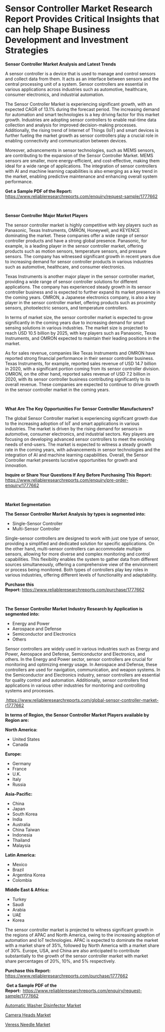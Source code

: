 <p><h1>Sensor Controller Market Research Report Provides Critical Insights that can help Shape Business Development and Investment Strategies</h1></p><p><strong>Sensor Controller Market Analysis and Latest Trends</strong></p>
<p><p>A sensor controller is a device that is used to manage and control sensors and collect data from them. It acts as an interface between sensors and the central processing unit of a system. Sensor controllers are essential in various applications across industries such as automotive, healthcare, consumer electronics, and industrial automation.</p><p>The Sensor Controller Market is experiencing significant growth, with an expected CAGR of 13.1% during the forecast period. The increasing demand for automation and smart technologies is a key driving factor for this market growth. Industries are adopting sensor controllers to enable real-time data collection and analysis for improved decision-making processes. Additionally, the rising trend of Internet of Things (IoT) and smart devices is further fueling the market growth as sensor controllers play a crucial role in enabling connectivity and communication between devices.</p><p>Moreover, advancements in sensor technologies, such as MEMS sensors, are contributing to the expansion of the Sensor Controller Market. MEMS sensors are smaller, more energy-efficient, and cost-effective, making them ideal for a wide range of applications. The integration of sensor controllers with AI and machine learning capabilities is also emerging as a key trend in the market, enabling predictive maintenance and enhancing overall system performance.</p></p>
<p><strong>Get a Sample PDF of the Report:&nbsp;</strong> <a href="https://www.reliableresearchreports.com/enquiry/request-sample/1777662">https://www.reliableresearchreports.com/enquiry/request-sample/1777662</a></p>
<p>&nbsp;</p>
<p><strong>Sensor Controller Major Market Players</strong></p>
<p><p>The sensor controller market is highly competitive with key players such as Panasonic, Texas Instruments, OMRON, Honeywell, and KEYENCE dominating the market. These companies offer a wide range of sensor controller products and have a strong global presence. Panasonic, for example, is a leading player in the sensor controller market, offering products such as motion sensors, temperature sensors, and pressure sensors. The company has witnessed significant growth in recent years due to increasing demand for sensor controller products in various industries such as automotive, healthcare, and consumer electronics.</p><p>Texas Instruments is another major player in the sensor controller market, providing a wide range of sensor controller solutions for different applications. The company has experienced steady growth in its sensor controller business and is expected to further expand its market presence in the coming years. OMRON, a Japanese electronics company, is also a key player in the sensor controller market, offering products such as proximity sensors, photoelectric sensors, and temperature controllers.</p><p>In terms of market size, the sensor controller market is expected to grow significantly in the coming years due to increasing demand for smart sensing solutions in various industries. The market size is projected to reach USD 10.5 billion by 2025, with key players such as Panasonic, Texas Instruments, and OMRON expected to maintain their leading positions in the market. </p><p>As for sales revenue, companies like Texas Instruments and OMRON have reported strong financial performance in their sensor controller business. Texas Instruments, for example, reported sales revenue of USD 14.7 billion in 2020, with a significant portion coming from its sensor controller division. OMRON, on the other hand, reported sales revenue of USD 7.2 billion in 2020, with its sensor controller business contributing significantly to its overall revenue. These companies are expected to continue to drive growth in the sensor controller market in the coming years.</p></p>
<p>&nbsp;</p>
<p><strong>What Are The Key Opportunities For Sensor Controller Manufacturers?</strong></p>
<p><p>The global Sensor Controller market is experiencing significant growth due to the increasing adoption of IoT and smart applications in various industries. The market is driven by the rising demand for sensors in automotive, consumer electronics, and industrial sectors. Key players are focusing on developing advanced sensor controllers to meet the evolving needs of end-users. The market is expected to witness a steady growth rate in the coming years, with advancements in sensor technologies and the integration of AI and machine learning capabilities. Overall, the Sensor Controller market presents lucrative opportunities for growth and innovation.</p></p>
<p><strong>Inquire or Share Your Questions If Any Before Purchasing This Report:</strong> <a href="https://www.reliableresearchreports.com/enquiry/pre-order-enquiry/1777662">https://www.reliableresearchreports.com/enquiry/pre-order-enquiry/1777662</a></p>
<p>&nbsp;</p>
<p><strong>Market Segmentation</strong></p>
<p><strong>The Sensor Controller Market Analysis by types is segmented into:</strong></p>
<p><ul><li>Single-Sensor Controller</li><li>Multi-Sensor Controller</li></ul></p>
<p><p>Single-sensor controllers are designed to work with just one type of sensor, providing a simplified and dedicated solution for specific applications. On the other hand, multi-sensor controllers can accommodate multiple sensors, allowing for more diverse and complex monitoring and control capabilities. This flexibility enables the system to gather data from different sources simultaneously, offering a comprehensive view of the environment or process being monitored. Both types of controllers play key roles in various industries, offering different levels of functionality and adaptability.</p></p>
<p><strong>Purchase this Report:&nbsp;</strong><a href="https://www.reliableresearchreports.com/purchase/1777662">https://www.reliableresearchreports.com/purchase/1777662</a></p>
<p>&nbsp;</p>
<p><strong>The Sensor Controller Market Industry Research by Application is segmented into:</strong></p>
<p><ul><li>Energy and Power</li><li>Aerospace and Defense</li><li>Semiconductor and Electronics</li><li>Others</li></ul></p>
<p><p>Sensor controllers are widely used in various industries such as Energy and Power, Aerospace and Defense, Semiconductor and Electronics, and others. In the Energy and Power sector, sensor controllers are crucial for monitoring and optimizing energy usage. In Aerospace and Defense, these controllers are used for navigation, communication, and weapon systems. In the Semiconductor and Electronics industry, sensor controllers are essential for quality control and automation. Additionally, sensor controllers find applications in various other industries for monitoring and controlling systems and processes.</p></p>
<p><a href="https://www.reliableresearchreports.com/global-sensor-controller-market-r1777662">&nbsp;https://www.reliableresearchreports.com/global-sensor-controller-market-r1777662</a></p>
<p><strong>In terms of Region, the Sensor Controller Market Players available by Region are:</strong></p>
<p>
    <p> <strong> North America: </strong>
        <ul>
            <li>United States</li>
            <li>Canada</li>
        </ul>
        </p> 
    <p> <strong> Europe: </strong>
        <ul>
            <li>Germany</li>
            <li>France</li>
            <li>U.K.</li>
            <li>Italy</li>
            <li>Russia</li>
        </ul>
        </p> 
    <p> <strong> Asia-Pacific: </strong>
        <ul>
            <li>China</li>
            <li>Japan</li>
            <li>South Korea</li>
            <li>India</li>
            <li>Australia</li>
            <li>China Taiwan</li>
            <li>Indonesia</li>
            <li>Thailand</li>
            <li>Malaysia</li>
        </ul>
        </p> 
    <p> <strong> Latin America: </strong>
        <ul>
            <li>Mexico</li>
            <li>Brazil</li>
            <li>Argentina Korea</li>
            <li>Colombia</li>
        </ul>
        </p> 
    <p> <strong> Middle East & Africa: </strong>
        <ul>
            <li>Turkey</li>
            <li>Saudi</li>
            <li>Arabia</li>
            <li>UAE</li>
            <li>Korea</li>
        </ul>
    </p>
    </p>
<p><p>The sensor controller market is projected to witness significant growth in the regions of APAC and North America, owing to the increasing adoption of automation and IoT technologies. APAC is expected to dominate the market with a market share of 35%, followed by North America with a market share of 30%. Europe, USA, and China are also anticipated to contribute substantially to the growth of the sensor controller market with market share percentages of 20%, 10%, and 5% respectively.</p></p>
<p><strong>Purchase this Report: </strong><a href="https://www.reliableresearchreports.com/purchase/1777662">https://www.reliableresearchreports.com/purchase/1777662</a></p>
<p>&nbsp;<strong>Get a Sample PDF of the Report:&nbsp;&nbsp;</strong><a href="https://www.reliableresearchreports.com/enquiry/request-sample/1777662">https://www.reliableresearchreports.com/enquiry/request-sample/1777662</a></p>
<p><strong></strong></p>
<p><p><a href="https://www.linkedin.com/pulse/automatic-washer-disinfector-market-exploring-share-trends-future-ddz7e?trackingId=ewjzf9vHwUmU4heHJRuyfg%3D%3D">Automatic Washer Disinfector Market</a></p><p><a href="https://www.linkedin.com/pulse/camera-heads-market-key-successful-business-strategy-forecast-2vlkc?trackingId=bxIFhrKL16ZK5kY0SMa0Jw%3D%3D">Camera Heads Market</a></p><p><a href="https://www.linkedin.com/pulse/veress-needle-market-competitive-analysis-trends-forecast-2031-tzifc?trackingId=oJZzmQYNVYH%2FSYPzjSCACw%3D%3D">Veress Needle Market</a></p></p>